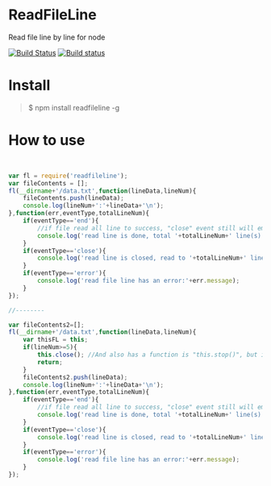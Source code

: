# ReadFileLine

Read file line by line for node

[![Build Status](https://travis-ci.org/zenboss/readfileline.svg?branch=master)](https://travis-ci.org/zenboss/readfileline) [![Build status](https://ci.appveyor.com/api/projects/status/ptyb3ttjqvdfyui1?svg=true)](https://ci.appveyor.com/project/zenboss/readfileline)


# Install
>$ npm install readfileline -g

# How to use

``` javascript


var fl = require('readfileline');
var fileContents = [];
fl(__dirname+'/data.txt',function(lineData,lineNum){
    fileContents.push(lineData);
    console.log(lineNum+':'+lineData+'\n');
},function(err,eventType,totalLineNum){
    if(eventType=='end'){
    	//if file read all line to success, "close" event still will emit, so you need distinguish between they
    	console.log('read line is done, total '+totalLineNum+' line(s)');
    }
	if(eventType=='close'){
		console.log('read line is closed, read to '+totalLineNum+' line(s)');
	}
    if(eventType=='error'){
    	console.log('read file line has an error:'+err.message);
    }
});

//--------

var fileContents2=[];
fl(__dirname+'/data.txt',function(lineData,lineNum){
	var thisFL = this;
	if(lineNum>=5){
		this.close(); //And also has a function is "this.stop()", but it still emit "close" event so you still need listen "close" event, so mustn't listen "stop" event
		return;
	}
    fileContents2.push(lineData);
    console.log(lineNum+':'+lineData+'\n');
},function(err,eventType,totalLineNum){
    if(eventType=='end'){
    	//if file read all line to success, "close" event still will emit, so you need distinguish between they
    	console.log('read line is done, total '+totalLineNum+' line(s)');
    }
	if(eventType=='close'){
		console.log('read line is closed, read to '+totalLineNum+' line(s)');
	}
    if(eventType=='error'){
    	console.log('read file line has an error:'+err.message);
    }
});

```